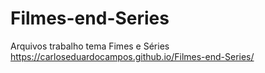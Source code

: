 # Filmes-end-Series
Arquivos trabalho tema Fimes e Séries
 https://carloseduardocampos.github.io/Filmes-end-Series/
